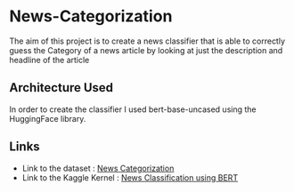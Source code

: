# News-Categorization

The aim of this project is to create a news classifier that is able to correctly guess the Category of a news article by looking at just the description and headline of the article

## Architecture Used

In order to create the classifier I used bert-base-uncased using the HuggingFace library. 

## Links

* Link to the dataset : [News Categorization](https://www.kaggle.com/rmisra/news-category-dataset)
* Link to the Kaggle Kernel : [News Classification using BERT](https://www.kaggle.com/foolofatook/news-classification-using-bert/notebook)
